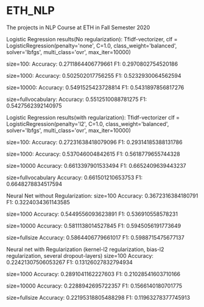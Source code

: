 # ETH_NLP
The projects in NLP Course at ETH in Fall Semester 2020

Logistic Regression results(No regularization):
Tfidf-vectorizer,
clf = LogisticRegression(penalty='none', C=1.0, class_weight='balanced', solver='lbfgs', multi_class='ovr', max_iter=10000)

size=100:
Accuracy: 0.2711864406779661
F1: 0.2970802754520186

size=1000:
Accuracy: 0.502502017756255
F1: 0.5232930064562594

size=10000:
Accuracy: 0.5491525423728814
F1: 0.5431897856817276

size=fullvocabulary:
Accuracy: 0.5512510088781275
F1: 0.5427562392140975

Logistic Regression results(with regularization):
Tfidf-vectorizer
clf = LogisticRegression(penalty='l2', C=1.0, class_weight='balanced', solver='lbfgs', multi_class='ovr', max_iter=10000)

size=100:
Accuracy: 0.27231638418079096
F1: 0.29314185388131786

size=1000:
Accuracy: 0.537046004842615
F1: 0.5618779655744328

size=10000
Accuracy: 0.6613397901533494
F1: 0.6652409639443237

size=fullvocabulary
Accuracy: 0.661501210653753
F1: 0.6648278834517594

Neural Net without Regularization:
size=100
Accuracy: 0.3672316384180791
F1: 0.3224034361143585

size=1000
Accuracy: 0.5449556093623891
F1: 0.536910558578231

size=10000
Accuracy: 0.5811138014527845
F1: 0.5945056191773649

size=fullsize
Accuracy: 0.5864406779661017
F1: 0.5988715475677137

Neural net with Regularization (kernel-l2 regularization, bias-l2 regularization, several dropout-layers)
size=100
Accuracy: 0.22421307506053267
F1: 0.13126027832794934

size=1000
Accuracy: 0.2891041162227603
F1: 0.21028541603710166

size=10000
Accuracy: 0.2288942695722357
F1: 0.1566140180701775

size=fullsize
Accuracy: 0.22195318805488298
F1: 0.11963278377745913
